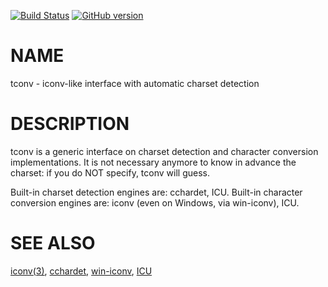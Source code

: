 [![Build Status](https://travis-ci.org/jddurand/c-tconv.svg?branch=master)](https://travis-ci.org/jddurand/c-tconv) [![GitHub version](https://badge.fury.io/gh/jddurand%2Fc-tconv.svg)](https://badge.fury.io/gh/jddurand%2Fc-tconv)

# NAME

tconv - iconv-like interface with automatic charset detection

# DESCRIPTION

tconv is a generic interface on charset detection and character conversion implementations. It is not necessary anymore to know in advance the charset: if you do NOT specify, tconv will guess.

Built-in charset detection engines are: cchardet, ICU.
Built-in character conversion engines are: iconv (even on Windows, via win-iconv), ICU.

# SEE ALSO

[iconv(3)](http://man.he.net/man3/iconv), [cchardet](https://pypi.python.org/pypi/cchardet/), [win-iconv](https://github.com/win-iconv/win-iconv), [ICU](http://icu-project.org/)
